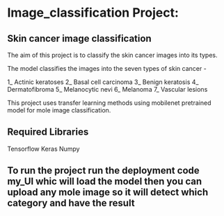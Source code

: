 # Image_classification Project: 

## Skin cancer image classification

The aim of this project is to classify the skin cancer images into its types.

The model classifies the images into the seven types of skin cancer -

1_ Actinic keratoses
2_ Basal cell carcinoma
3_ Benign keratosis
4_ Dermatofibroma
5_ Melanocytic nevi
6_ Melanoma
7_ Vascular lesions

This project uses transfer learning methods using mobilenet pretrained model for mole image classification.

## Required Libraries

Tensorflow
Keras
Numpy

## To run the project run the deployment code my_UI whic will load the model then you can upload any mole image so it will detect which category and have the result

